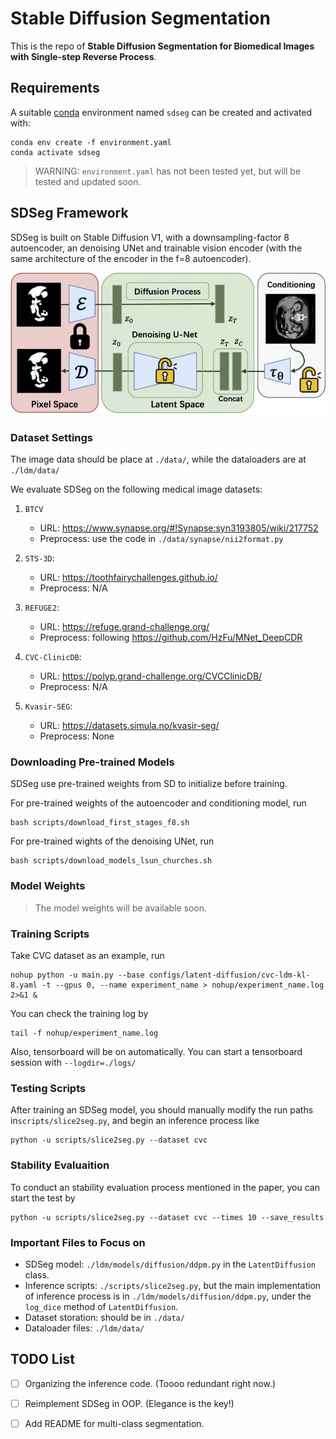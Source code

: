 # Stable Diffusion Segmentation
This is the repo of **Stable Diffusion Segmentation for Biomedical Images with Single-step Reverse Process**.



## Requirements

A suitable [conda](https://conda.io/) environment named `sdseg` can be created
and activated with:

```
conda env create -f environment.yaml
conda activate sdseg
```

> WARNING: `environment.yaml` has not been tested yet, but will be tested and updated soon.



## SDSeg Framework

SDSeg is built on Stable Diffusion V1, with a downsampling-factor 8 autoencoder, an denoising UNet and trainable vision encoder (with the same architecture of the encoder in the f=8 autoencoder).

<img src="assets/framework.jpg" alt="framework" style="zoom:67%;" />

### Dataset Settings

The image data should be place at `./data/`, while the dataloaders are at `./ldm/data/`

We evaluate SDSeg on the following medical image datasets:

1. `BTCV`
    - URL: https://www.synapse.org/#!Synapse:syn3193805/wiki/217752
    - Preprocess: use the code in `./data/synapse/nii2format.py`

2. `STS-3D`:
    - URL: https://toothfairychallenges.github.io/
    - Preprocess: N/A

3. `REFUGE2`:
    - URL: https://refuge.grand-challenge.org/
    - Preprocess: following https://github.com/HzFu/MNet_DeepCDR

4. `CVC-ClinicDB`:
    - URL: https://polyp.grand-challenge.org/CVCClinicDB/
    - Preprocess: N/A

5. `Kvasir-SEG`:
    - URL: https://datasets.simula.no/kvasir-seg/
    - Preprocess: None


### Downloading Pre-trained Models

SDSeg use pre-trained weights from SD to initialize before training.

For pre-trained weights of the autoencoder and conditioning model, run

```
bash scripts/download_first_stages_f8.sh
```

For pre-trained wights of the denoising UNet, run

```
bash scripts/download_models_lsun_churches.sh
```

### Model Weights

> The model weights will be available soon.

### Training Scripts

Take CVC dataset as an example, run

```
nohup python -u main.py --base configs/latent-diffusion/cvc-ldm-kl-8.yaml -t --gpus 0, --name experiment_name > nohup/experiment_name.log 2>&1 &
```

You can check the training log by 

```
tail -f nohup/experiment_name.log
```

Also, tensorboard will be on automatically. You can start a tensorboard session with `--logdir=./logs/`



### Testing Scripts

After training an SDSeg model, you should manually modify the run paths in`scripts/slice2seg.py`, and begin an inference process like

```
python -u scripts/slice2seg.py --dataset cvc
```



### Stability Evaluaition

To conduct an stability evaluation process mentioned in the paper, you can start the test by

```
python -u scripts/slice2seg.py --dataset cvc --times 10 --save_results
```



### Important Files to Focus on

- SDSeg model: `./ldm/models/diffusion/ddpm.py` in the `LatentDiffusion` class.
- Inference scripts: `./scripts/slice2seg.py`, but the main implementation of inference process is in `./ldm/models/diffusion/ddpm.py`, under the `log_dice` method of `LatentDiffusion`.
- Dataset storation: should be in `./data/`
- Dataloader files: `./ldm/data/`



## TODO List

- [ ] Organizing the inference code. (Toooo redundant right now.)
- [ ] Reimplement SDSeg in OOP. (Elegance is the key!)
- [ ] Add README for multi-class segmentation.



